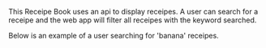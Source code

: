 This Receipe Book uses an api to display receipes. 
A user can search for a receipe and the web app will filter all receipes with the keyword searched.

Below is an example of a user searching for 'banana' receipes.

